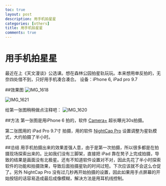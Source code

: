 ```yaml
---
toc: true
layout: post
description: 用手机拍星星
categories: [others]
title: 用手机拍星星
comments: true
---
```


# 用手机拍星星
最近在上《天文漫谈》公选课。想在森林公园拍星轨玩玩。本来想用单反拍的，无奈四处借不到，只好用手机凑合凑合。
设备：iPhone 6, iPad pro 9.7

<!-- more -->

##效果图
![IMG_1618](/blog/images/media/14935179951290/IMG_1618.jpg)

![IMG_1621](/blog/images/media/14935179951290/IMG_1621.jpg)

给第一张图稍稍做点注释吧：
![IMG_1620](/blog/images/media/14935179951290/IMG_1620.png)

##方法
第一张图是用iPhone 6 拍的，软件 [Camera+](https://appsto.re/cn/X-LPt.i) 
超长曝光30s拍摄。

第二张图用的 iPad Pro 9.7寸 拍摄，用的软件 [NightCap Pro](https://appsto.re/cn/C4R8S.i)
设置调整为星轨模式，大约拍摄了半小时。

##总结
用手机拍摄出来的效果差强人意，由于是第一次拍摄，所以很多都是在拍摄现场探索出来的。比如我们没有三脚架，直接把 iPad 靠在凳子上完成拍摄，导致的结果是画面没有北极星。还有不知道软件设置对不对，因此先花了半小时探索软件的功能和拍摄效果，导致后面拍摄星轨的时间过短。下次应该就不会这么仓促了。另外 NightCap Pro 没有过几秒再开始拍摄的设置，因此如果用手点屏幕的开始按钮的话容易造成最后成像模糊，解决方法是用耳机线控制。

